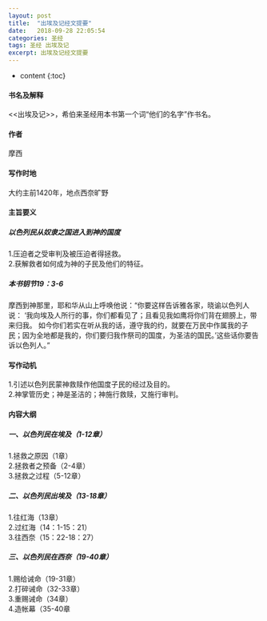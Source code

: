 ```yaml
---
layout: post
title:  "出埃及记经文提要"
date:   2018-09-28 22:05:54
categories: 圣经
tags: 圣经 出埃及记
excerpt: 出埃及记经文提要
---
```


* content
{:toc}

#### 书名及解释
<<出埃及记>>，希伯来圣经用本书第一个词“他们的名字”作书名。

#### 作者
摩西

#### 写作时地
大约主前1420年，地点西奈旷野

#### 主旨要义
##### 以色列民从奴隶之国进入到神的国度
1.压迫者之受审判及被压迫者得拯救。<br>
2.获解救者如何成为神的子民及他们的特征。<br>
##### 本书钥节19：3-6
摩西到神那里，耶和华从山上呼唤他说：“你要这样告诉雅各家，晓谕以色列人说：
‘我向埃及人所行的事，你们都看见了；且看见我如鹰将你们背在翅膀上，带来归我。
如今你们若实在听从我的话，遵守我的约，就要在万民中作属我的子民；因为全地都是我的，你们要归我作祭司的国度，为圣洁的国民。’这些话你要告诉以色列人。”

#### 写作动机
1.引述以色列民蒙神救赎作他国度子民的经过及目的。<br>
2.神掌管历史；神是圣洁的；神施行救赎，又施行审判。

#### 内容大纲
##### 一、以色列民在埃及（1-12章）
1.拯救之原因（1章）<br>
2.拯救者之预备（2-4章）<br>
3.拯救之过程（5-12章）<br>

##### 二、以色列民出埃及（13-18章）
1.往红海（13章）<br>
2.过红海（14：1-15：21）<br>
3.往西奈（15：22-18：27）<br>

##### 三、以色列民在西奈（19-40章）
1.赐给诫命（19-31章）<br>
2.打碎诫命（32-33章）<br>
3.重赐诫命（34章）<br>
4.造帐幕（35-40章
